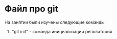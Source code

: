 # Файл про git

На занятии были изучены следующие команды

1. "git init" - команда инициализации репозитория